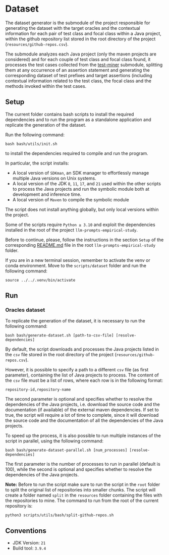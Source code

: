 # Dataset
The dataset generator is the submodule of the project responsible for generating the dataset with the target oracles
and the contextual information for each pair of test class and focal class within a Java project, within the github repository list
stored in the root directory of the project (`resources/github-repos.csv`).

The submodule analyzes each Java project (only the maven projects are considered) and for each couple of test class and focal class found,
it processes the test cases collected from the [test-miner](../test-miner/README.md) submodule, splitting them at any occurrence of an assertion statement
and generating the corresponding dataset of test prefixes and target assertions (including contextual information related to
the test class, the focal class and the methods invoked within the test cases.

## Setup
The current folder contains bash scripts to install the required dependencies and to run the program as a standalone application
and replicate the generation of the dataset.

Run the following command:

```shell
bash bash/utils/init.sh
```

to install the dependencies required to compile and run the program. 

In particular, the script installs:
- A local version of `SDKman`, an SDK manager to effortlessly manage multiple Java versions on Unix systems.
- A local version of the JDK `8`, `11`, `17`, and `21` used within the other scripts to process the Java projects and run the symbolic module both at development and inference time.
- A local version of `Maven` to compile the symbolic module

The script does not install anything globally, but only local versions within the project.

Some of the scripts require `Python ≥ 3.10` and exploit the dependencies installed in the root of the project `llm-prompts-empirical-study`.

Before to continue, please, follow the instructions in the section `Setup` of the corresponding [README.md](../../README.md) file
in the root `llm-prompts-empirical-study` folder.

If you are in a new terminal session, remember to activate the venv or conda environment. Move to the `scripts/dataset` folder and run the following command:

```shell
source ../../.venv/bin/activate
```

## Run

### Oracles dataset
To replicate the generation of the dataset, it is necessary to run the following command:

```shell
bash bash/generate-dataset.sh [path-to-csv-file] [resolve-dependencies]
```
By default, the script downloads and processes the Java projects listed in the `csv` file stored in the root directory 
of the project (`resources/github-repos.csv`).

However, it is possible to specify a path to a different `csv` file (as first parameter), containing the list of 
Java projects to process. The content of the `csv` file must be a list of rows, where each row is in the following format:
```csv
repository-id,repository-name
```
The second parameter is optional and specifies whether to resolve the dependencies of the Java projects, i.e. download the 
source code and the documentation (if available) of the external maven dependencies. If set to true, the script will require
a lot of time to complete, since it will download the source code and the documentation of all the dependencies of the Java projects.

To speed up the process, it is also possible to run multiple instances of the script in parallel, using the following command:

```shell
bash bash/generate-dataset-parallel.sh [num_processes] [resolve-dependencies]
```

The first parameter is the number of processes to run in parallel (default is 100), while the second is optional and specifies whether to 
resolve the dependencies of the Java projects.

**Note:** Before to run the script make sure to run the script in the `root` folder to split the original list of repositories
into smaller chunks. The script will create a folder named `split` in the `resources` folder containing the files with the
repositories to mine. The command to run from the root of the current repository is:

```shell
python3 scripts/utils/bash/split-github-repos.sh
```

## Conventions
* JDK Version: `21`
* Build tool: `3.9.4`